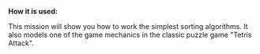 **How it is used:**

This mission will show you how to work the simplest sorting algorithms. 
It also models one of the game mechanics in the classic puzzle game "Tetris Attack".